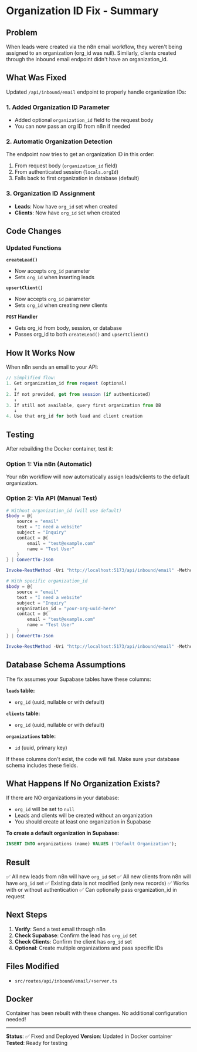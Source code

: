 # Organization ID Fix - Summary

## Problem

When leads were created via the n8n email workflow, they weren't being assigned to an organization (org_id was null). Similarly, clients created through the inbound email endpoint didn't have an organization_id.

## What Was Fixed

Updated `/api/inbound/email` endpoint to properly handle organization IDs:

### 1. **Added Organization ID Parameter**
- Added optional `organization_id` field to the request body
- You can now pass an org ID from n8n if needed

### 2. **Automatic Organization Detection**
The endpoint now tries to get an organization ID in this order:
1. From request body (`organization_id` field)
2. From authenticated session (`locals.orgId`)
3. Falls back to first organization in database (default)

### 3. **Organization ID Assignment**
- **Leads**: Now have `org_id` set when created
- **Clients**: Now have `org_id` set when created

## Code Changes

### Updated Functions

**`createLead()`**
- Now accepts `org_id` parameter
- Sets `org_id` when inserting leads

**`upsertClient()`**
- Now accepts `org_id` parameter
- Sets `org_id` when creating new clients

**`POST` Handler**
- Gets org_id from body, session, or database
- Passes org_id to both `createLead()` and `upsertClient()`

## How It Works Now

When n8n sends an email to your API:

```javascript
// Simplified flow:
1. Get organization_id from request (optional)
   ↓
2. If not provided, get from session (if authenticated)
   ↓
3. If still not available, query first organization from DB
   ↓
4. Use that org_id for both lead and client creation
```

## Testing

After rebuilding the Docker container, test it:

### Option 1: Via n8n (Automatic)
Your n8n workflow will now automatically assign leads/clients to the default organization.

### Option 2: Via API (Manual Test)
```powershell
# Without organization_id (will use default)
$body = @{
    source = "email"
    text = "I need a website"
    subject = "Inquiry"
    contact = @{
        email = "test@example.com"
        name = "Test User"
    }
} | ConvertTo-Json

Invoke-RestMethod -Uri "http://localhost:5173/api/inbound/email" -Method POST -Body $body -ContentType "application/json"
```

```powershell
# With specific organization_id
$body = @{
    source = "email"
    text = "I need a website"
    subject = "Inquiry"
    organization_id = "your-org-uuid-here"
    contact = @{
        email = "test@example.com"
        name = "Test User"
    }
} | ConvertTo-Json

Invoke-RestMethod -Uri "http://localhost:5173/api/inbound/email" -Method POST -Body $body -ContentType "application/json"
```

## Database Schema Assumptions

The fix assumes your Supabase tables have these columns:

**`leads` table:**
- `org_id` (uuid, nullable or with default)

**`clients` table:**
- `org_id` (uuid, nullable or with default)

**`organizations` table:**
- `id` (uuid, primary key)

If these columns don't exist, the code will fail. Make sure your database schema includes these fields.

## What Happens If No Organization Exists?

If there are NO organizations in your database:
- `org_id` will be set to `null`
- Leads and clients will be created without an organization
- You should create at least one organization in Supabase

**To create a default organization in Supabase:**
```sql
INSERT INTO organizations (name) VALUES ('Default Organization');
```

## Result

✅ All new leads from n8n will have `org_id` set
✅ All new clients from n8n will have `org_id` set
✅ Existing data is not modified (only new records)
✅ Works with or without authentication
✅ Can optionally pass organization_id in request

## Next Steps

1. **Verify**: Send a test email through n8n
2. **Check Supabase**: Confirm the lead has `org_id` set
3. **Check Clients**: Confirm the client has `org_id` set
4. **Optional**: Create multiple organizations and pass specific IDs

## Files Modified

- `src/routes/api/inbound/email/+server.ts`

## Docker

Container has been rebuilt with these changes. No additional configuration needed!

---

**Status**: ✅ Fixed and Deployed
**Version**: Updated in Docker container
**Tested**: Ready for testing

